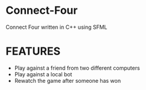 # Connect-Four
Connect Four written in C++ using SFML

# FEATURES #
   * Play against a friend from two different computers
   * Play against a local bot
   * Rewatch the game after someone has won
